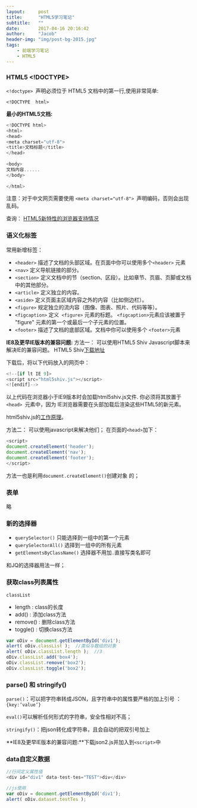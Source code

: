 ```yaml
---
layout:     post
title:      "HTML5学习笔记"
subtitle:   ""
date:       2017-04-16 20:16:42
author:     "Jacob"
header-img: "img/post-bg-2015.jpg"
tags:
    - 前端学习笔记
    - HTML5
---
```


### HTML5 <!DOCTYPE>

`<!doctype> `声明必须位于 HTML5 文档中的第一行,使用非常简单:
```
<!DOCTYPE  html>
```
**最小的HTML5文档:**
```javascript
<!DOCTYPE html>
<html>
<head>
<meta charset="utf-8">
<title>文档标题</title>
</head>
 
<body>
文档内容......
</body>
 
</html>
```
注意：对于中文网页需要使用 `<meta charset="utf-8"> `声明编码，否则会出现乱码。

查询： [HTML5新特性的浏览器支持情况](http://www.caniuse.com/#index "HTML5新特性的浏览器支持情况")


### 语义化标签
常用新增标签：
- `<header>`
  描述了文档的头部区域。在页面中你可以使用多个`<header>` 元素
- `<nav>`
  定义导航链接的部分。
- `<section>`
  定义文档中的节（section、区段）。比如章节、页眉、页脚或文档中的其他部分。
- `<article>`
  定义独立的内容。
- `<aside>`
  定义页面主区域内容之外的内容（比如侧边栏）。
- `<figure>`
  规定独立的流内容（图像、图表、照片、代码等等）。
- `<figcaption>`
  定义` <figure>` 元素的标题。
  `<figcaption>`元素应该被置于 "figure" 元素的第一个或最后一个子元素的位置。
- `<footer>`
  描述了文档的底部区域。文档中你可以使用多个 `<footer>`元素

**IE8及更早IE版本的兼容问题:**
方法一：
可以使用HTML5 Shiv Javascript脚本来解决IE的兼容问题。
HTML5 Shiv[下载地址](http://cdn.static.runoob.com/libs/html5shiv/3.7/html5shiv.min.js "下载地址")

下载后，将以下代码放入的网页中：
```javascript
<!--[if lt IE 9]>
<script src="html5shiv.js"></script>
<![endif]-->
```
以上代码在浏览器小于IE9版本时会加载html5shiv.js文件. 你必须将其放置于`<head> `元素中，因为 IE浏览器需要在头部加载后渲染这些HTML5的新元素。

html5shiv.js的[工作原理](http://www.qdfuns.com/notes/17631/a20a0f394d460cdd66fc7ffb0d68d6fb.html "工作原理")。

方法二：
可以使用javascript来解决他们；
在页面的`<head>`加下：
```javascript
<script>
document.createElement('header');
document.createElement('nav');
document.createElement('footer');
</script>
```
方法一也是利用`document.createElement()`创建对象
的；
### 表单
略
### 新的选择器
- `querySelector()`
  只能选择到一组中的第一个元素
- `querySelectorAll()`
  选择到一组中的所有元素
- `getElementsByClassName()`
  选择器不用加`.`直接写类名即可

和JQ的选择器用法一样；
### 获取class列表属性
`classList`
- length :  class的长度
- add()  :  添加class方法
- remove()  :  删除class方法
- toggle() :  切换class方法 

```javascript
var oDiv = document.getElementById('div1');
alert( oDiv.classList );  //类似与数组的对象
alert( oDiv.classList.length );  //3
oDiv.classList.add('box4');
oDiv.classList.remove('box2');
oDiv.classList.toggle('box2');
```

### parse() 和 stringify()

`parse()`：可以把字符串转成JSON，且字符串中的属性要严格的加上引号 ：`{key:’value’}`

`eval()`可以解析任何形式的字符串，安全性相对不高；



`stringify()`：把json转化成字符串，且会自动的把双引号加上



**IE8及更早IE版本的兼容问题:**下载json2.js并加入到`<script>`中

### data自定义数据

```js
//行间定义属性值
<div id="div1" data-test-tes="TEST">div</div>

//js使用
var oDiv = document.getElementById('div1');
alert( oDiv.dataset.testTes );
```

